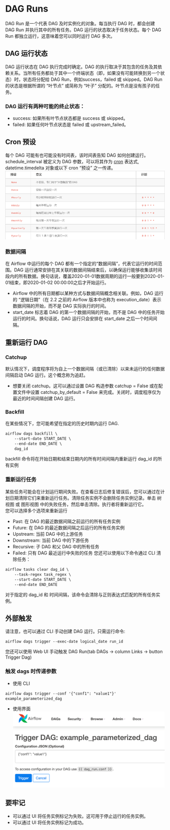 # DAG Runs
DAG Run 是一个代表 DAG 及时实例化的对象。每当执行 DAG 时，都会创建 DAG Run 并执行其中的所有任务。DAG 运行的状态取决于任务状态。每个 DAG Run 都独立运行，这意味着您可以同时运行 DAG 多次。

## DAG 运行状态
DAG 运行状态在 DAG 执行完成时确定。DAG 的执行取决于其包含的任务及其依赖关系。当所有任务都处于其中一个终端状态（即，如果没有可能转换到另一个状态）时，状态将分配给 DAG Run，例如success，failed 或 skipped。DAG Run 的状态是根据所谓的 “叶节点” 或简称为 “叶子” 分配的。叶节点是没有孩子的任务。
### DAG 运行有两种可能的终止状态：
* success: 如果所有叶节点状态都是 success 或 skipped。
* failed: 如果任何叶节点状态是 failed 或 upstream_failed。

## Cron 预设
每个 DAG 可能有也可能没有时间表，该时间表告知 DAG 如何创建运行。schedule_interval 被定义为 DAG 参数，可以将其作为 [cron](https://crontab.guru/) 表达式, datetime.timedelta 对象或以下 cron “预设” 之一传递。
![Cron 预设](../image/CronPresets.png)

### 数据间隔
在 Airflow 中运行的每个 DAG 都有一个指定的“数据间隔”，代表它运行的时间范围。DAG 运行通常安排在其关联的数据间隔结束后，以确保运行能够收集该时间段内的所有数据。换句话说，覆盖2020-01-01数据周期的运行一般要到2020-01-01结束，即2020-01-02 00:00:00之后才开始运行。
* Airflow 中的所有日期都以某种方式与数据间隔概念相关联。例如，DAG 运行的 “逻辑日期”（在 2.2 之前的 Airflow 版本中也称为 execution_date）表示数据间隔的开始，而不是 DAG 实际执行的时间。
* start_date 标志着 DAG 的第一个数据间隔的开始，而不是 DAG 中的任务开始运行的时间。换句话说，DAG 运行只会安排在 start_date 之后一个时间间隔。

## 重新运行 DAG
### Catchup
默认情况下，调度程序将为自上一个数据间隔（或已清除）以来未运行的任何数据间隔启动 DAG 运行。这个概念称为追赶。
* 想要关闭 catchup。这可以通过设置 DAG 构造参数 catchup = False 或在配置文件中设置 catchup_by_default = False 来完成。关闭时，调度程序仅为最近的时间间隔创建 DAG 运行。

### Backfill
在某些情况下，您可能希望在指定的历史时期内运行 DAG. 
```
airflow dags backfill \
    --start-date START_DATE \
    --end-date END_DATE \
    dag_id
```
backfill 命令将在开始日期和结束日期内的所有时间间隔内重新运行 dag_id 的所有实例

### 重新运行任务
某些任务可能会在计划运行期间失败。在查看日志后修复错误后，您可以通过在计划日期清除它们来重新运行任务。清除任务实例不会删除任务实例记录。单击 树视图 或 图形视图 中的失败任务，然后单击清除。执行者将重新运行它。  
您可以选择多个选项来重新运行
* Past: 在 DAG 的最近数据间隔之前运行的所有任务实例
* Future: 在 DAG 的最近数据间隔之后运行的所有任务实例
* Upstream: 当前 DAG 中的上游任务
* Downstream: 当前 DAG 中的下游任务
* Recursive: 子 DAG 和父 DAG 中的所有任务
* Failed: 只有 DAG 最近运行中失败的任务
您还可以使用以下命令通过 CLI 清除任务：
```
airflow tasks clear dag_id \
    --task-regex task_regex \
    --start-date START_DATE \
    --end-date END_DATE
```
对于指定的 dag_id 和 时间间隔，该命令会清除与正则表达式匹配的所有任务实例。

## 外部触发
请注意，也可以通过 CLI 手动创建 DAG 运行。只需运行命令:
```
airflow dags trigger --exec-date logical_date run_id
```
您还可以使用 Web UI 手动触发 DAG Run(tab DAGs -> column Links -> button Trigger Dag)
### 触发 dags 时传递参数
* 使用 CLI
```
airflow dags trigger --conf '{"conf1": "value1"}' example_parameterized_dag
```
* 使用界面
![使用界面](../image/example_passing_conf.png)

## 要牢记
* 可以通过 UI 将任务实例标记为失败。这可用于停止运行的任务实例。
* 可以通过 UI 将任务实例标记为成功。